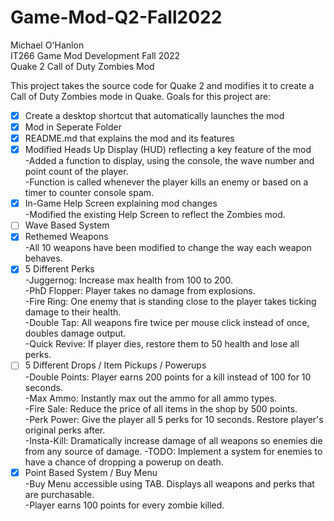 # Game-Mod-Q2-Fall2022

Michael O'Hanlon\
IT266 Game Mod Development Fall 2022\
Quake 2 Call of Duty Zombies Mod

This project takes the source code for Quake 2 and modifies it to create a Call of Duty Zombies mode in Quake.
Goals for this project are:
- [x] Create a desktop shortcut that automatically launches the mod
- [x] Mod in Seperate Folder
- [x] README.md that explains the mod and its features
- [x] Modified Heads Up Display (HUD) reflecting a key feature of the mod\
  -Added a function to display, using the console, the wave number and point count of the player.\
  -Function is called whenever the player kills an enemy or based on a timer to counter console spam.
- [x] In-Game Help Screen explaining mod changes\
  -Modified the existing Help Screen to reflect the Zombies mod.
- [ ] Wave Based System
- [x] Rethemed Weapons\
  -All 10 weapons have been modified to change the way each weapon behaves.
- [x] 5 Different Perks\
  -Juggernog: Increase max health from 100 to 200.\
  -PhD Flopper: Player takes no damage from explosions.\
  -Fire Ring: One enemy that is standing close to the player takes ticking damage to their health.\
  -Double Tap: All weapons fire twice per mouse click instead of once, doubles damage output.\
  -Quick Revive: If player dies, restore them to 50 health and lose all perks.
- [ ] 5 Different Drops / Item Pickups / Powerups\
  -Double Points: Player earns 200 points for a kill instead of 100 for 10 seconds.\
  -Max Ammo: Instantly max out the ammo for all ammo types.\
  -Fire Sale: Reduce the price of all items in the shop by 500 points.\
  -Perk Power: Give the player all 5 perks for 10 seconds. Restore player's original perks after.\
  -Insta-Kill: Dramatically increase damage of all weapons so enemies die from any source of damage.
  -TODO: Implement a system for enemies to have a chance of dropping a powerup on death.
- [x] Point Based System / Buy Menu\
  -Buy Menu accessible using TAB. Displays all weapons and perks that are purchasable.\
  -Player earns 100 points for every zombie killed.
